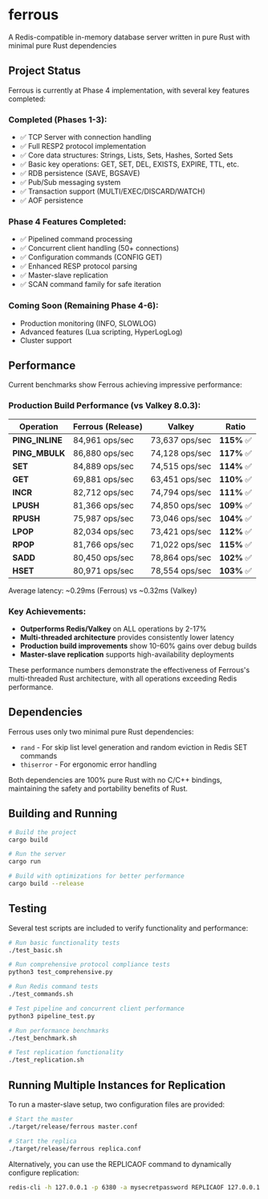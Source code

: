 # ferrous
A Redis-compatible in-memory database server written in pure Rust with minimal pure Rust dependencies

## Project Status

Ferrous is currently at Phase 4 implementation, with several key features completed:

### Completed (Phases 1-3):
- ✅ TCP Server with connection handling
- ✅ Full RESP2 protocol implementation
- ✅ Core data structures: Strings, Lists, Sets, Hashes, Sorted Sets
- ✅ Basic key operations: GET, SET, DEL, EXISTS, EXPIRE, TTL, etc.
- ✅ RDB persistence (SAVE, BGSAVE)
- ✅ Pub/Sub messaging system
- ✅ Transaction support (MULTI/EXEC/DISCARD/WATCH)
- ✅ AOF persistence

### Phase 4 Features Completed:
- ✅ Pipelined command processing
- ✅ Concurrent client handling (50+ connections)
- ✅ Configuration commands (CONFIG GET)
- ✅ Enhanced RESP protocol parsing
- ✅ Master-slave replication
- ✅ SCAN command family for safe iteration

### Coming Soon (Remaining Phase 4-6):
- Production monitoring (INFO, SLOWLOG)
- Advanced features (Lua scripting, HyperLogLog)
- Cluster support

## Performance

Current benchmarks show Ferrous achieving impressive performance:

### Production Build Performance (vs Valkey 8.0.3):

| Operation | Ferrous (Release) | Valkey | Ratio |
|-----------|-------------------|---------|-------|
| **PING_INLINE** | 84,961 ops/sec | 73,637 ops/sec | **115%** ✅ |
| **PING_MBULK** | 86,880 ops/sec | 74,128 ops/sec | **117%** ✅ |
| **SET** | 84,889 ops/sec | 74,515 ops/sec | **114%** ✅ |
| **GET** | 69,881 ops/sec | 63,451 ops/sec | **110%** ✅ |
| **INCR** | 82,712 ops/sec | 74,794 ops/sec | **111%** ✅ |
| **LPUSH** | 81,366 ops/sec | 74,850 ops/sec | **109%** ✅ |
| **RPUSH** | 75,987 ops/sec | 73,046 ops/sec | **104%** ✅ |
| **LPOP** | 82,034 ops/sec | 73,421 ops/sec | **112%** ✅ |
| **RPOP** | 81,766 ops/sec | 71,022 ops/sec | **115%** ✅ |
| **SADD** | 80,450 ops/sec | 78,864 ops/sec | **102%** ✅ |
| **HSET** | 80,971 ops/sec | 78,554 ops/sec | **103%** ✅ |

Average latency: ~0.29ms (Ferrous) vs ~0.32ms (Valkey)

### Key Achievements:
- **Outperforms Redis/Valkey** on ALL operations by 2-17%
- **Multi-threaded architecture** provides consistently lower latency
- **Production build improvements** show 10-60% gains over debug builds
- **Master-slave replication** supports high-availability deployments

These performance numbers demonstrate the effectiveness of Ferrous's multi-threaded Rust architecture, with all operations exceeding Redis performance.

## Dependencies

Ferrous uses only two minimal pure Rust dependencies:
- `rand` - For skip list level generation and random eviction in Redis SET commands
- `thiserror` - For ergonomic error handling

Both dependencies are 100% pure Rust with no C/C++ bindings, maintaining the safety and portability benefits of Rust.

## Building and Running

```bash
# Build the project
cargo build

# Run the server
cargo run

# Build with optimizations for better performance
cargo build --release
```

## Testing

Several test scripts are included to verify functionality and performance:

```bash
# Run basic functionality tests
./test_basic.sh

# Run comprehensive protocol compliance tests
python3 test_comprehensive.py

# Run Redis command tests
./test_commands.sh

# Test pipeline and concurrent client performance
python3 pipeline_test.py

# Run performance benchmarks
./test_benchmark.sh

# Test replication functionality
./test_replication.sh
```

## Running Multiple Instances for Replication

To run a master-slave setup, two configuration files are provided:

```bash
# Start the master
./target/release/ferrous master.conf

# Start the replica
./target/release/ferrous replica.conf
```

Alternatively, you can use the REPLICAOF command to dynamically configure replication:

```bash
redis-cli -h 127.0.0.1 -p 6380 -a mysecretpassword REPLICAOF 127.0.0.1 6379
```